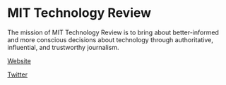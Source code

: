 # MIT Technology Review

The mission of MIT Technology Review is to bring about better-informed and more conscious decisions about technology through authoritative, influential, and trustworthy journalism.

[Website](https://www.technologyreview.com/?developerstash)

[Twitter](https://twitter.com/techreview)
